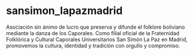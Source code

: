 # sansimon_lapazmadrid
Asociación sin ánimo de lucro que preserva y difunde el folklore boliviano mediante la danza de los Caporales. Como filial oficial de la Fraternidad Folklórica y Cultural Caporales Universitarios San Simón La Paz en Madrid, promovemos la cultura, identidad y tradición con orgullo y compromiso.
